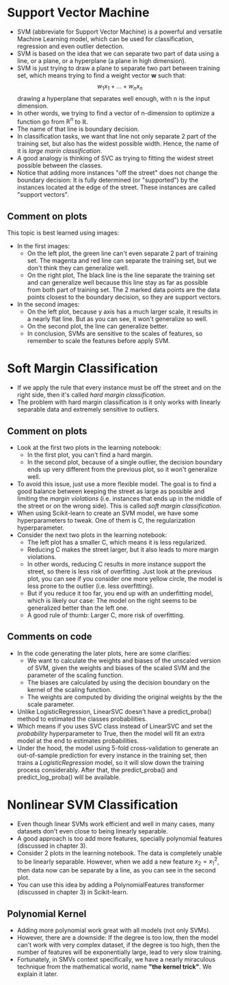 # Support Vector Machine

- SVM (abbreviate for Support Vector Machine) is a powerful and versatile Machine Learning model, which can be used for classification, regression and even outlier detection.
- SVM is based on the idea that we can separate two part of data using a line, or a plane, or a hyperplane (a plane in high dimension).
- SVM is just trying to draw a plane to separate two part between training set, which means trying to find a weight vector **w** such that:
    $$w_1x_1+\dots+w_nx_n$$
    drawing a hyperplane that separates well enough, with n is the input dimension.
- In other words, we trying to find a vector of n-dimension to optimize a function go from $\mathbb{R}^n$ to $\mathbb{R}$.
- The name of that line is boundary decision.
- In classification tasks, we want that line not only separate 2 part of the training set, but also has the widest possible width. Hence, the name of it is *large marin classification*.
- A good analogy is thinking of SVC as trying to fitting the widest street possible between the classes.
- Notice that adding more instances "off the street" does not change the boundary decision: It is fully determined (or "supported") by the instances located at the edge of the street. These instances are called "support vectors".

## Comment on plots
This topic is best learned using images:
- In the first images:
    - On the left plot, the green line can't even separate 2 part of training set. The magenta and red line can separate the training set, but we don't think they can generalize well.
    - On the right plot, The black line is the line separate the training set and can generalize well because this line stay as far as possible from both part of training set. The 2 marked data points are the data points closest to the boundary decision, so they are support vectors. 
- In the second images: 
    - On the left plot, because y axis has a much larger scale, it results in a nearly flat line. But as you can see, it won't generalize so well.
    - On the second plot, the line can generalize better.
    - In conclusion, SVMs are sensitive to the scales of features, so remember to scale the features before apply SVM. 

# Soft Margin Classification

- If we apply the rule that every instance must be off the street and on the right side, then it's called *hard margin classification*.
- The problem with hard margin classification is it only works with linearly separable data and extremely sensitive to outliers.


## Comment on plots
- Look at the first two plots in the learning notebook:
    - In the first plot, you can't find a hard margin.
    - In the second plot, because of a single outlier, the decision boundary ends up very different from the previous plot, so it won't generalize well.
- To avoid this issue, just use a more flexible model. The goal is to find a good balance between keeping the street as large as possible and limiting the *margin violations* (i.e. instances that ends up in the middle of the street or on the wrong side). This is called *soft margin classification*.
-  When using Scikit-learn to create an SVM model, we have some hyperparameters to tweak. One of them is C, the regularization hyperparameter. 
- Consider the next two plots in the learning notebook:
    - The left plot has a smaller C, which means it is less regularized.
    - Reducing C makes the street larger, but it also leads to more margin violations.
    - In other words, reducing C results in more instance support the street, so there is less risk of overfitting. Just look at the previous plot, you can see if you consider one more yellow circle, the model is less prone to the outlier (i.e. less overfitting).
    - But if you reduce it too far, you end up with an underfitting model, which is likely our case: The model on the right seems to be generalized better than the left one.
    - A good rule of thumb: Larger C, more risk of overfitting.

## Comments on code
- In the code generating the later plots, here are some clarifies:
    - We want to calculate the weights and biases of the unscaled version of SVM, given the weights and biases of the scaled SVM and the parameter of the scaling function.
    - The biases are calculated by using the decision boundary on the kernel of the scaling function.
    - The weights are computed by dividing the original weights by the the scale parameter.
- Unlike LogisticRegression, LinearSVC doesn't have a predict_proba() method to estimated the classes probabilities. 
- Which means if you uses SVC class instead of LinearSVC and set the *probability* hyperparameter to True, then the model will fit an extra model at the end to estimates probabilities.
- Under the hood, the model using 5-fold cross-validation to generate an out-of-sample prediction for every instance in the training set, then trains a *LogisticRegression* model, so it will slow down the training process considerably. After that, the predict_proba() and predict_log_proba() will be available.

# Nonlinear SVM Classification

- Even though linear SVMs work efficient and well in many cases, many datasets don't even close to being linearly separable.
- A good approach is too add more features, specially polynomial features (discussed in chapter 3).
- Consider 2 plots in the learning notebook. The data is completely unable to be linearly separable. However, when we add a new feature $x_2 = x_1^2$, then data now can be separate by a line, as you can see in the second plot.
- You can use this idea by adding a PolynomialFeatures transformer (discussed in chapter 3) in Scikit-learn.

## Polynomial Kernel

- Adding more polynomial work great with all models (not only SVMs).
- However, there are a downside: If the degree is too low, then the model can't work with very complex dataset, if the degree is too high, then the number of features will be exponentially large, lead to very slow training.
- Fortunately, in SMVs context specifically, we have a nearly miraculous technique from the mathematical world, name **"the kernel trick"**. We explain it later.